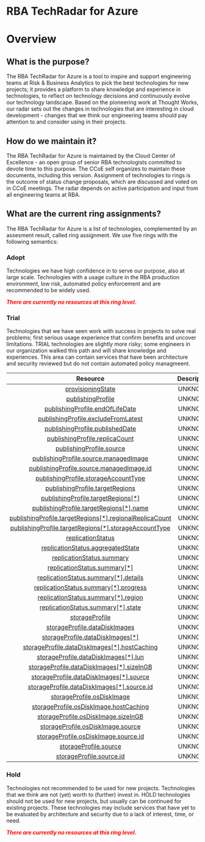 
RBA TechRadar for Azure
=======================

# Overview

## What is the purpose?


The RBA TechRadar for Azure is a tool to inspire and support engineering teams at Risk & Business Analytics to pick the best technologies for new projects; it provides a platform to share knowledge and experience in technologies, to reflect on technology decisions and continuously evolve our technology landscape.  Based on the pioneering work at Thought Works, our radar sets out the changes in technologies that are interesting in cloud development - changes that we think our engineering teams should pay attention to and consider using in their projects.
## How do we maintain it?


The RBA TechRadar for Azure is maintained by the Cloud Center of Excellence - an open group of senior RBA technologists committed to devote time to this purpose.  The CCoE self organizes to maintain these documents, including this version.  Assignment of technologies to rings is the outcome of status change proposals, which are discussed and voted on in CCoE meetings.  The radar depends on active participation and input from all engineering teams at RBA.
## What are the current ring assignments?


The RBA TechRadar for Azure is a list of technologies, complemented by an assesment result, called ring assignment.  We use five rings with the following semantics:
### Adopt


Technologies we have high confidence in to serve our purpose, also at large scale.  Technologies with a usage culture in the RBA production environment, low risk, automated policy enforcement and are recommended to be widely used.  
  
***<font color="red"> There are currently no resources at this ring level. </font>***
### Trial


Technologies that we have seen work with success in projects to solve real problems;  first serious usage experience that confirm benefits and uncover limitations.  TRIAL technologies are slightly more risky; some engineers in our organization walked this path and will share knowledge and experiences.  This area can contain services that have been architecture and security reviewed but do not contain automated policy managmeent.  

|Resource|Description|Path|Status|
| :---: | :---: | :---: | :---: |
|[provisioningState](https://github.com/openrba/python-azure-techradar/blob/master/Microsoft.Compute/galleries/images/versions/provisioningState/README.md)|UNKNOWN|Microsoft.Compute/galleries/images/versions/provisioningState|TRIAL|
|[publishingProfile](https://github.com/openrba/python-azure-techradar/blob/master/Microsoft.Compute/galleries/images/versions/publishingProfile/README.md)|UNKNOWN|Microsoft.Compute/galleries/images/versions/publishingProfile|TRIAL|
|[publishingProfile.endOfLifeDate](https://github.com/openrba/python-azure-techradar/blob/master/Microsoft.Compute/galleries/images/versions/publishingProfile.endOfLifeDate/README.md)|UNKNOWN|Microsoft.Compute/galleries/images/versions/publishingProfile.endOfLifeDate|TRIAL|
|[publishingProfile.excludeFromLatest](https://github.com/openrba/python-azure-techradar/blob/master/Microsoft.Compute/galleries/images/versions/publishingProfile.excludeFromLatest/README.md)|UNKNOWN|Microsoft.Compute/galleries/images/versions/publishingProfile.excludeFromLatest|TRIAL|
|[publishingProfile.publishedDate](https://github.com/openrba/python-azure-techradar/blob/master/Microsoft.Compute/galleries/images/versions/publishingProfile.publishedDate/README.md)|UNKNOWN|Microsoft.Compute/galleries/images/versions/publishingProfile.publishedDate|TRIAL|
|[publishingProfile.replicaCount](https://github.com/openrba/python-azure-techradar/blob/master/Microsoft.Compute/galleries/images/versions/publishingProfile.replicaCount/README.md)|UNKNOWN|Microsoft.Compute/galleries/images/versions/publishingProfile.replicaCount|TRIAL|
|[publishingProfile.source](https://github.com/openrba/python-azure-techradar/blob/master/Microsoft.Compute/galleries/images/versions/publishingProfile.source/README.md)|UNKNOWN|Microsoft.Compute/galleries/images/versions/publishingProfile.source|TRIAL|
|[publishingProfile.source.managedImage](https://github.com/openrba/python-azure-techradar/blob/master/Microsoft.Compute/galleries/images/versions/publishingProfile.source.managedImage/README.md)|UNKNOWN|Microsoft.Compute/galleries/images/versions/publishingProfile.source.managedImage|TRIAL|
|[publishingProfile.source.managedImage.id](https://github.com/openrba/python-azure-techradar/blob/master/Microsoft.Compute/galleries/images/versions/publishingProfile.source.managedImage.id/README.md)|UNKNOWN|Microsoft.Compute/galleries/images/versions/publishingProfile.source.managedImage.id|TRIAL|
|[publishingProfile.storageAccountType](https://github.com/openrba/python-azure-techradar/blob/master/Microsoft.Compute/galleries/images/versions/publishingProfile.storageAccountType/README.md)|UNKNOWN|Microsoft.Compute/galleries/images/versions/publishingProfile.storageAccountType|TRIAL|
|[publishingProfile.targetRegions](https://github.com/openrba/python-azure-techradar/blob/master/Microsoft.Compute/galleries/images/versions/publishingProfile.targetRegions/README.md)|UNKNOWN|Microsoft.Compute/galleries/images/versions/publishingProfile.targetRegions|TRIAL|
|[publishingProfile.targetRegions[*]](https://github.com/openrba/python-azure-techradar/blob/master/Microsoft.Compute/galleries/images/versions/publishingProfile.targetRegions[*]/README.md)|UNKNOWN|Microsoft.Compute/galleries/images/versions/publishingProfile.targetRegions[*]|TRIAL|
|[publishingProfile.targetRegions[*].name](https://github.com/openrba/python-azure-techradar/blob/master/Microsoft.Compute/galleries/images/versions/publishingProfile.targetRegions[*].name/README.md)|UNKNOWN|Microsoft.Compute/galleries/images/versions/publishingProfile.targetRegions[*].name|TRIAL|
|[publishingProfile.targetRegions[*].regionalReplicaCount](https://github.com/openrba/python-azure-techradar/blob/master/Microsoft.Compute/galleries/images/versions/publishingProfile.targetRegions[*].regionalReplicaCount/README.md)|UNKNOWN|Microsoft.Compute/galleries/images/versions/publishingProfile.targetRegions[*].regionalReplicaCount|TRIAL|
|[publishingProfile.targetRegions[*].storageAccountType](https://github.com/openrba/python-azure-techradar/blob/master/Microsoft.Compute/galleries/images/versions/publishingProfile.targetRegions[*].storageAccountType/README.md)|UNKNOWN|Microsoft.Compute/galleries/images/versions/publishingProfile.targetRegions[*].storageAccountType|TRIAL|
|[replicationStatus](https://github.com/openrba/python-azure-techradar/blob/master/Microsoft.Compute/galleries/images/versions/replicationStatus/README.md)|UNKNOWN|Microsoft.Compute/galleries/images/versions/replicationStatus|TRIAL|
|[replicationStatus.aggregatedState](https://github.com/openrba/python-azure-techradar/blob/master/Microsoft.Compute/galleries/images/versions/replicationStatus.aggregatedState/README.md)|UNKNOWN|Microsoft.Compute/galleries/images/versions/replicationStatus.aggregatedState|TRIAL|
|[replicationStatus.summary](https://github.com/openrba/python-azure-techradar/blob/master/Microsoft.Compute/galleries/images/versions/replicationStatus.summary/README.md)|UNKNOWN|Microsoft.Compute/galleries/images/versions/replicationStatus.summary|TRIAL|
|[replicationStatus.summary[*]](https://github.com/openrba/python-azure-techradar/blob/master/Microsoft.Compute/galleries/images/versions/replicationStatus.summary[*]/README.md)|UNKNOWN|Microsoft.Compute/galleries/images/versions/replicationStatus.summary[*]|TRIAL|
|[replicationStatus.summary[*].details](https://github.com/openrba/python-azure-techradar/blob/master/Microsoft.Compute/galleries/images/versions/replicationStatus.summary[*].details/README.md)|UNKNOWN|Microsoft.Compute/galleries/images/versions/replicationStatus.summary[*].details|TRIAL|
|[replicationStatus.summary[*].progress](https://github.com/openrba/python-azure-techradar/blob/master/Microsoft.Compute/galleries/images/versions/replicationStatus.summary[*].progress/README.md)|UNKNOWN|Microsoft.Compute/galleries/images/versions/replicationStatus.summary[*].progress|TRIAL|
|[replicationStatus.summary[*].region](https://github.com/openrba/python-azure-techradar/blob/master/Microsoft.Compute/galleries/images/versions/replicationStatus.summary[*].region/README.md)|UNKNOWN|Microsoft.Compute/galleries/images/versions/replicationStatus.summary[*].region|TRIAL|
|[replicationStatus.summary[*].state](https://github.com/openrba/python-azure-techradar/blob/master/Microsoft.Compute/galleries/images/versions/replicationStatus.summary[*].state/README.md)|UNKNOWN|Microsoft.Compute/galleries/images/versions/replicationStatus.summary[*].state|TRIAL|
|[storageProfile](https://github.com/openrba/python-azure-techradar/blob/master/Microsoft.Compute/galleries/images/versions/storageProfile/README.md)|UNKNOWN|Microsoft.Compute/galleries/images/versions/storageProfile|TRIAL|
|[storageProfile.dataDiskImages](https://github.com/openrba/python-azure-techradar/blob/master/Microsoft.Compute/galleries/images/versions/storageProfile.dataDiskImages/README.md)|UNKNOWN|Microsoft.Compute/galleries/images/versions/storageProfile.dataDiskImages|TRIAL|
|[storageProfile.dataDiskImages[*]](https://github.com/openrba/python-azure-techradar/blob/master/Microsoft.Compute/galleries/images/versions/storageProfile.dataDiskImages[*]/README.md)|UNKNOWN|Microsoft.Compute/galleries/images/versions/storageProfile.dataDiskImages[*]|TRIAL|
|[storageProfile.dataDiskImages[*].hostCaching](https://github.com/openrba/python-azure-techradar/blob/master/Microsoft.Compute/galleries/images/versions/storageProfile.dataDiskImages[*].hostCaching/README.md)|UNKNOWN|Microsoft.Compute/galleries/images/versions/storageProfile.dataDiskImages[*].hostCaching|TRIAL|
|[storageProfile.dataDiskImages[*].lun](https://github.com/openrba/python-azure-techradar/blob/master/Microsoft.Compute/galleries/images/versions/storageProfile.dataDiskImages[*].lun/README.md)|UNKNOWN|Microsoft.Compute/galleries/images/versions/storageProfile.dataDiskImages[*].lun|TRIAL|
|[storageProfile.dataDiskImages[*].sizeInGB](https://github.com/openrba/python-azure-techradar/blob/master/Microsoft.Compute/galleries/images/versions/storageProfile.dataDiskImages[*].sizeInGB/README.md)|UNKNOWN|Microsoft.Compute/galleries/images/versions/storageProfile.dataDiskImages[*].sizeInGB|TRIAL|
|[storageProfile.dataDiskImages[*].source](https://github.com/openrba/python-azure-techradar/blob/master/Microsoft.Compute/galleries/images/versions/storageProfile.dataDiskImages[*].source/README.md)|UNKNOWN|Microsoft.Compute/galleries/images/versions/storageProfile.dataDiskImages[*].source|TRIAL|
|[storageProfile.dataDiskImages[*].source.id](https://github.com/openrba/python-azure-techradar/blob/master/Microsoft.Compute/galleries/images/versions/storageProfile.dataDiskImages[*].source.id/README.md)|UNKNOWN|Microsoft.Compute/galleries/images/versions/storageProfile.dataDiskImages[*].source.id|TRIAL|
|[storageProfile.osDiskImage](https://github.com/openrba/python-azure-techradar/blob/master/Microsoft.Compute/galleries/images/versions/storageProfile.osDiskImage/README.md)|UNKNOWN|Microsoft.Compute/galleries/images/versions/storageProfile.osDiskImage|TRIAL|
|[storageProfile.osDiskImage.hostCaching](https://github.com/openrba/python-azure-techradar/blob/master/Microsoft.Compute/galleries/images/versions/storageProfile.osDiskImage.hostCaching/README.md)|UNKNOWN|Microsoft.Compute/galleries/images/versions/storageProfile.osDiskImage.hostCaching|TRIAL|
|[storageProfile.osDiskImage.sizeInGB](https://github.com/openrba/python-azure-techradar/blob/master/Microsoft.Compute/galleries/images/versions/storageProfile.osDiskImage.sizeInGB/README.md)|UNKNOWN|Microsoft.Compute/galleries/images/versions/storageProfile.osDiskImage.sizeInGB|TRIAL|
|[storageProfile.osDiskImage.source](https://github.com/openrba/python-azure-techradar/blob/master/Microsoft.Compute/galleries/images/versions/storageProfile.osDiskImage.source/README.md)|UNKNOWN|Microsoft.Compute/galleries/images/versions/storageProfile.osDiskImage.source|TRIAL|
|[storageProfile.osDiskImage.source.id](https://github.com/openrba/python-azure-techradar/blob/master/Microsoft.Compute/galleries/images/versions/storageProfile.osDiskImage.source.id/README.md)|UNKNOWN|Microsoft.Compute/galleries/images/versions/storageProfile.osDiskImage.source.id|TRIAL|
|[storageProfile.source](https://github.com/openrba/python-azure-techradar/blob/master/Microsoft.Compute/galleries/images/versions/storageProfile.source/README.md)|UNKNOWN|Microsoft.Compute/galleries/images/versions/storageProfile.source|TRIAL|
|[storageProfile.source.id](https://github.com/openrba/python-azure-techradar/blob/master/Microsoft.Compute/galleries/images/versions/storageProfile.source.id/README.md)|UNKNOWN|Microsoft.Compute/galleries/images/versions/storageProfile.source.id|TRIAL|

### Hold


Technologies not recommended to be used for new projects. Technologies that we think are not (yet) worth to (further) invest in.  HOLD technologies should not be used for new projects, but usually can be continued for existing projects.  These technologies may include services that have yet to be evaluated by architecture and security due to a lack of interest, time, or need.  
  
***<font color="red"> There are currently no resources at this ring level. </font>***